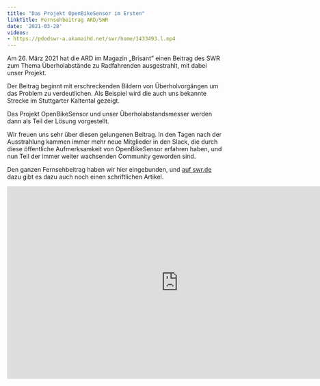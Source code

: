 ```yaml
---
title: "Das Projekt OpenBikeSensor im Ersten"
linkTitle: Fernsehbeitrag ARD/SWR
date: '2021-03-28'
videos:
- https://pdodswr-a.akamaihd.net/swr/home/1433493.l.mp4
---
```


Am 26. März 2021 hat die ARD im Magazin &bdquo;Brisant&rdquo; einen Beitrag des
SWR zum Thema Überholabstände zu Radfahrenden ausgestrahlt, mit dabei unser
Projekt.

Der Beitrag beginnt mit erschreckenden Bildern von Überholvorgängen um das
Problem zu verdeutlichen. Als Beispiel wird die auch uns bekannte Strecke im
Stuttgarter Kaltental gezeigt.

Das Projekt OpenBikeSensor und unser Überholabstandsmesser werden dann als Teil
der Lösung vorgestellt. 

Wir freuen uns sehr über diesen gelungenen Beitrag. In den Tagen nach der
Ausstrahlung kammen immer mehr neue Mitglieder in den Slack, die durch diese
öffentliche Aufmerksamkeit von OpenBikeSensor erfahren haben, und nun Teil der
immer weiter wachsenden Community geworden sind.

Den ganzen Fernsehbeitrag haben wir hier eingebunden, und [auf swr.de](https://www.swr.de/radfahren/bedraengt-geschnitten-und-beschimpft-100.html)
dazu gibt es dazu auch noch einen schriftlichen Artikel.

<iframe 
  src="https://www.swr.de/~embed/radfahren/bedraengt-geschnitten-und-beschimpft-100.html" 
  width="800" 
  height="450" 
  frameborder="0" 
  webkitallowfullscreen 
  mozallowfullscreen 
  allowfullscreen
></iframe>
